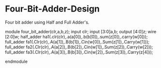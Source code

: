 # Four-Bit-Adder-Design
Four bit adder using Half and Full Adder's.



module four_bit_adder(clr,a,b,z);
input clr;
input [3:0]a,b;
output [4:0]z;
wire [2:0]w;
half_adder ha1(.clr(clr),.a(a[0]),.b(b[0]),.sum(z[0]),.carry(w[0]));
full_adder fa1(.Clr(clr),.A(a[1]),.B(b[1]),.Cin(w[0]),.Sum(z[1]),.Carry(w[1]));
full_adder fa2(.Clr(clr),.A(a[2]),.B(b[2]),.Cin(w[1]),.Sum(z[2]),.Carry(w[2]));
full_adder fa3(.Clr(clr),.A(a[3]),.B(b[3]),.Cin(w[2]),.Sum(z[3]),.Carry(z[4]));
  
endmodule



